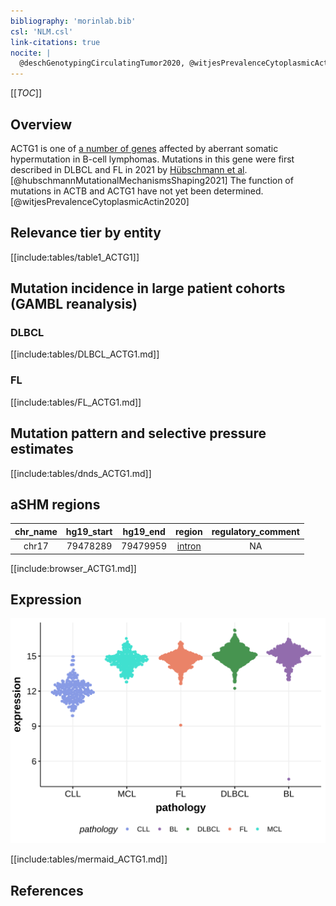 ```yaml
---
bibliography: 'morinlab.bib'
csl: 'NLM.csl'
link-citations: true
nocite: |
  @deschGenotypingCirculatingTumor2020, @witjesPrevalenceCytoplasmicActin2020, @spinaGeneticsNodalMarginal2016, @hubschmannMutationalMechanismsShaping2021, 
---
```


[[_TOC_]]


## Overview

ACTG1 is one of [a number of genes](https://github.com/morinlab/LLMPP/wiki/ashm) affected by aberrant somatic hypermutation in B-cell lymphomas. 
Mutations in this gene were first described in DLBCL and FL in 2021 by [Hübschmann et al](papers/hubschmannMutationalMechanismsShaping2021.md).[@hubschmannMutationalMechanismsShaping2021]
The function of mutations in ACTB and ACTG1 have not yet been determined.[@witjesPrevalenceCytoplasmicActin2020]



## Relevance tier by entity

[[include:tables/table1_ACTG1]]

## Mutation incidence in large patient cohorts (GAMBL reanalysis)

### DLBCL
[[include:tables/DLBCL_ACTG1.md]]

### FL
[[include:tables/FL_ACTG1.md]]

## Mutation pattern and selective pressure estimates

[[include:tables/dnds_ACTG1.md]]

## aSHM regions

|chr_name|hg19_start|hg19_end|region                                                                                       |regulatory_comment|
|:--------:|:----------:|:--------:|:---------------------------------------------------------------------------------------------:|:------------------:|
|chr17   |79478289  |79479959|[intron](https://genome.ucsc.edu/s/rdmorin/GAMBL%20hg19?position=chr17%3A79478289%2D79479959)|NA                |



[[include:browser_ACTG1.md]]

## Expression
![](images/gene_expression/ACTG1_by_pathology.svg)

[[include:tables/mermaid_ACTG1.md]]

## References


<!-- ORIGIN: spinaGeneticsNodalMarginal2016b -->
<!-- DLBCL: hubschmannMutationalMechanismsShaping2021b -->
<!-- MZL: spinaGeneticsNodalMarginal2016b -->
<!-- FL: hubschmannMutationalMechanismsShaping2021b -->
<!-- PMBL: deschGenotypingCirculatingTumor2020 -->
